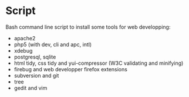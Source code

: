 Script
======

Bash command line script to install some tools for web developping:
* apache2
* php5 (with dev, cli and apc, intl)
* xdebug
* postgresql, sqlite
* html tidy, css tidy and yui-compressor (W3C validating and minifying)
* firebug and web developper firefox extensions
* subversion and git
* tree
* gedit and vim
